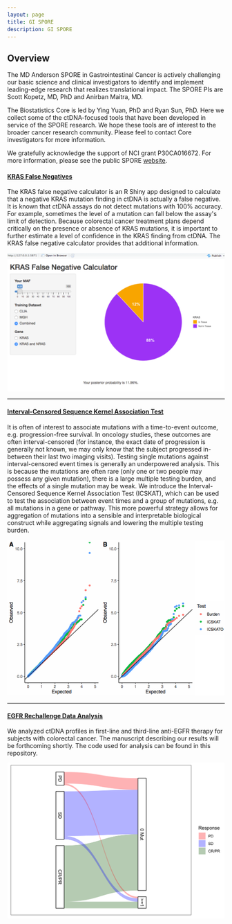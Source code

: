 ```yaml
---
layout: page
title: GI SPORE
description: GI SPORE
---
```


## Overview
The MD Anderson SPORE in Gastrointestinal Cancer is actively challenging our basic science and 
clinical investigators to identify and implement leading-edge research that realizes translational impact. 
The SPORE PIs are Scott Kopetz, MD, PhD and Anirban Maitra, MD. 

The Biostatistics Core is led by Ying Yuan, PhD and Ryan Sun, PhD.
Here we collect some of the ctDNA-focused tools that have been developed in service of the SPORE research.
We hope these tools are of interest to the broader cancer research community. 
Please feel to contact Core investigators for more information.

We gratefully acknowledge the support of NCI grant P30CA016672. 
For more information, please see the public SPORE [website](https://trp.cancer.gov/spores/abstracts/mdanderson_gi.htm).

#### <a name="KRAScalculator"></a>[KRAS False Negatives](https://www.github.com/ryanrsun/kras_calculator)

The KRAS false negative calculator is an R Shiny app designed to calculate that a negative KRAS mutation finding
in ctDNA is actually a false negative. 
It is known that ctDNA assays do not detect mutations with 100% accuracy. 
For example, sometimes the level of a mutation can fall below the assay's limit of detection.
Because colorectal cancer treatment plans depend critically on the presence or absence of KRAS
mutations, it is important to further estimate a level of confidence in the KRAS finding from ctDNA.
The KRAS false negative calculator provides that additional information.

![KRAScalculator](../files/krascalculator.png)

---

#### <a name="ICSKAT"></a>[Interval-Censored Sequence Kernel Association Test](https://www.github.com/ryanrsun/ICSKAT)

It is often of interest to associate mutations with a time-to-event outcome, e.g. progression-free survival.
In oncology studies, these outcomes are often interval-censored (for instance, the exact date of progression
is generally not known, we may only know that the subject progressed in-between their last two imaging visits).
Testing single mutations against interval-censored event times is generally an underpowered analysis.
This is because the mutations are often rare (only one or two people may possess any given mutation), there
is a large multiple testing burden, and the effects of a single mutation may be weak.
We introduce the Interval-Censored Sequence Kernel Association Test (ICSKAT), which can be used to test the 
association between event times and a group of mutations, e.g. all mutations in a gene or pathway. 
This more powerful strategy allows for aggregation of mutations into a sensible and interpretable biological construct
while aggregating signals and lowering the multiple testing burden.

![ICSKAT QQplot](../files/ICSKATqq.png)

---

#### <a name="EGFRresistance"></a>[EGFR Rechallenge Data Analysis](https://www.github.com/ryanrsun/resistance_anti_egfr) 

We analyzed ctDNA profiles in first-line and third-line anti-EGFR therapy for subjects with colorectal cancer.
The manuscript describing our results will be forthcoming shortly.
The code used for analysis can be found in this repository.

![Sankey plot](../files/sankey203.png)
